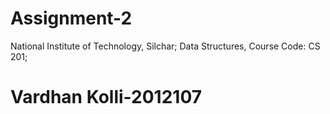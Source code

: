 # Assignment-2
National Institute of Technology, Silchar; Data Structures, Course Code: CS 201;
# Vardhan Kolli-2012107
